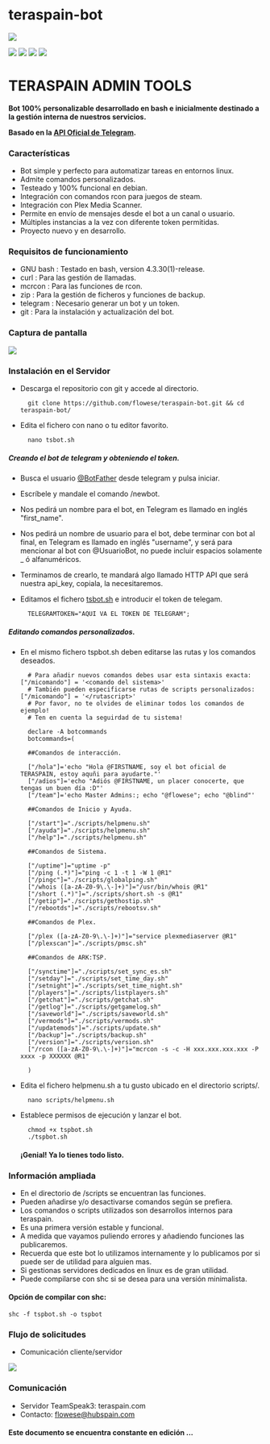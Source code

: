 # teraspain-bot

![](https://github.com/flowese/teraspain-bot/blob/master/img/tsp_logo.png?raw=true)

![](https://img.shields.io/github/stars/pandao/editor.md.svg) ![](https://img.shields.io/github/forks/pandao/editor.md.svg) ![](https://img.shields.io/github/tag/pandao/editor.md.svg) ![](https://img.shields.io/github/release/pandao/editor.md.svg)

# TERASPAIN ADMIN TOOLS

**Bot 100% personalizable desarrollado en bash e inicialmente destinado a la gestión interna de nuestros servicios.**

**Basado en la [API Oficial de Telegram](https://core.telegram.org/bots/api "API Oficial de Telegram").**

###  Características

- Bot simple y perfecto para automatizar tareas en entornos linux.
- Admite comandos personalizados.
- Testeado y 100% funcional en debian.
- Integración con comandos rcon para juegos de steam.
- Integración con Plex Media Scanner.
- Permite en envío de mensajes desde el bot a un canal o usuario.
- Múltiples instancias a la vez con diferente token permitidas.
- Proyecto nuevo y en desarrollo.



### Requisitos de funcionamiento

- GNU bash : Testado en bash, version 4.3.30(1)-release.
- curl : Para las gestión de llamadas.
- mcrcon : Para las funciones de rcon.
- zip : Para la gestión de ficheros y funciones de backup.
- telegram : Necesario generar un bot y un token.
- git : Para la instalación y actualización del bot.

### Captura de pantalla

![](https://github.com/flowese/teraspain-bot/blob/master/img/screen.png?raw=true)

### Instalación en el Servidor

- Descarga el repositorio con git y accede al directorio. 

        git clone https://github.com/flowese/teraspain-bot.git && cd teraspain-bot/
		
		
- Edita el fichero con nano o tu editor favorito. 
 
        nano tsbot.sh
 

##### Creando el bot de telegram y obteniendo el token.
- Busca el usuario [@BotFather](https://telegram.me/botfather "@BotFather") desde telegram y pulsa iniciar. 
- Escríbele y mandale el comando /newbot.
- Nos pedirá un nombre para el bot, en Telegram es llamado en inglés "first_name".
- Nos pedirá un nombre de usuario para el bot, debe terminar con bot al final, en Telegram es llamado en inglés "username", y será para mencionar al bot con @UsuarioBot, no puede incluir espacios solamente _ ó alfanuméricos.
- Terminamos de crearlo, te mandará algo llamado HTTP API que será nuestra api_key, copiala, la necesitaremos.

- Editamos el fichero [tsbot.sh](https://github.com/flowese/teraspain-bot/blob/master/tspbot.sh "tsbot.sh") e introducir el token de telegam. 

		TELEGRAMTOKEN="AQUI VA EL TOKEN DE TELEGRAM";

##### Editando comandos personalizados.

- En el mismo fichero tspbot.sh deben editarse las rutas y los comandos deseados.

		# Para añadir nuevos comandos debes usar esta sintaxis exacta: ["/micomando"] = '<comando del sistema>'
		# También pueden especificarse rutas de scripts personalizados: ["/micomando"] = '</rutascript>'
		# Por favor, no te olvides de eliminar todos los comandos de ejemplo!
		# Ten en cuenta la seguirdad de tu sistema!
		
		declare -A botcommands
		botcommands=(
		
		##Comandos de interacción.
		
		["/hola"]='echo "Hola @FIRSTNAME, soy el bot oficial de TERASPAIN, estoy aquñi para ayudarte."'
		["/adios"]='echo "Adiós @FIRSTNAME, un placer conocerte, que tengas un buen día :D"'
		["/team"]='echo Master Admins:; echo "@flowese"; echo "@blind"'
		
		##Comandos de Inicio y Ayuda.	
		
		["/start"]="./scripts/helpmenu.sh"
		["/ayuda"]="./scripts/helpmenu.sh"
		["/help"]="./scripts/helpmenu.sh"
		
		##Comandos de Sistema. 	
		
		["/uptime"]="uptime -p"
		["/ping (.*)"]="ping -c 1 -t 1 -W 1 @R1"
		["/pingc"]="./scripts/globalping.sh"
		["/whois ([a-zA-Z0-9\.\-]+)"]="/usr/bin/whois @R1" 	
		["/short (.*)"]="./scripts/short.sh -s @R1"
		["/getip"]="./scripts/gethostip.sh"
		["/rebootds"]="./scripts/rebootsv.sh"
		
		##Comandos de Plex. 
		
		["/plex ([a-zA-Z0-9\.\-]+)"]="service plexmediaserver @R1"
		["/plexscan"]="./scripts/pmsc.sh"
		
		##Comandos de ARK:TSP.
		
		["/synctime"]="./scripts/set_sync_es.sh"
		["/setday"]="./scripts/set_time_day.sh"
		["/setnight"]="./scripts/set_time_night.sh"
		["/players"]="./scripts/listplayers.sh"
		["/getchat"]="./scripts/getchat.sh"
		["/getlog"]="./scripts/getgamelog.sh"	
		["/saveworld"]="./scripts/saveworld.sh"
		["/vermods"]="./scripts/vermods.sh"
		["/updatemods"]="./scripts/update.sh"
		["/backup"]="./scripts/backup.sh"
		["/version"]="./scripts/version.sh"
		["/rcon ([a-zA-Z0-9\.\-]+)"]="mcrcon -s -c -H xxx.xxx.xxx.xxx -P xxxx -p XXXXXX @R1"
		
		)

- Edita el fichero helpmenu.sh a tu gusto ubicado en el directorio scripts/.

		nano scripts/helpmenu.sh
		
- Establece permisos de ejecución y lanzar el bot. 

        chmod +x tspbot.sh 
        ./tspbot.sh 	
	
	#### ¡Genial! Ya lo tienes todo listo.

### Información ampliada

- En el directorio de /scripts se encuentran las funciones.
- Pueden añadirse y/o desactivarse comandos según se prefiera.
- Los comandos o scripts utilizados son desarrollos internos para teraspain.
- Es una primera versión estable y funcional.
- A medida que vayamos puliendo errores y añadiendo funciones las publicaremos.
- Recuerda que este bot lo utilizamos internamente y lo publicamos por si puede ser de utilidad para alguien mas.
- Si gestionas servidores dedicados en linux es de gran utilidad.
- Puede compilarse con shc si se desea para una versión minimalista.

#### Opción de compilar con shc:

	shc -f tspbot.sh -o tspbot	

### Flujo de solicitudes

- Comunicación cliente/servidor

![](https://github.com/flowese/teraspain-bot/blob/master/img/flow-tsp-bot.png?raw=true)

### Comunicación

- Servidor TeamSpeak3: teraspain.com
- Contacto: flowese@hubspain.com


<h4> Este documento se encuentra constante en edición ... </h4>
